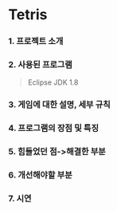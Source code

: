 # Tetris
      
### 1. 프로젝트 소개
            
### 2. 사용된 프로그램
>Eclipse
>JDK 1.8

### 3. 게임에 대한 설명, 세부 규칙
### 4. 프로그램의 장점 및 특징
### 5. 힘들었던 점->해결한 부분
### 6. 개선해야할 부분
### 7. 시연
